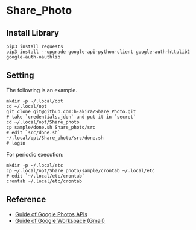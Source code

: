 # Share_Photo
## Install Library
```
pip3 install requests
pip3 install --upgrade google-api-python-client google-auth-httplib2 google-auth-oauthlib
```
## Setting
The following is an example.
```
mkdir -p ~/.local/opt
cd ~/.local/opt
git clone git@github.com:h-akira/Share_Photo.git
# take `credentials.jdon` and put it in `secret`
cd ~/.local/opt/Share_photo
cp sample/done.sh Share_photo/src
# edit `src/done.sh`
~/.local/opt/Share_photo/src/done.sh
# login
```
For periodic execution:
```
mkdir -p ~/.local/etc
cp ~/.local/opt/Share_photo/sample/crontab ~/.local/etc
# edit `~/.local/etc/crontab`
crontab ~/.local/etc/crontab
```
## Reference
- [Guide of Google Photos APIs](https://developers.google.com/photos/library/guides/upload-media?hl=ja#rest_1)
- [Guide of Google Workspace (Gmail)](https://developers.google.com/gmail/api/quickstart/python?hl=ja)
